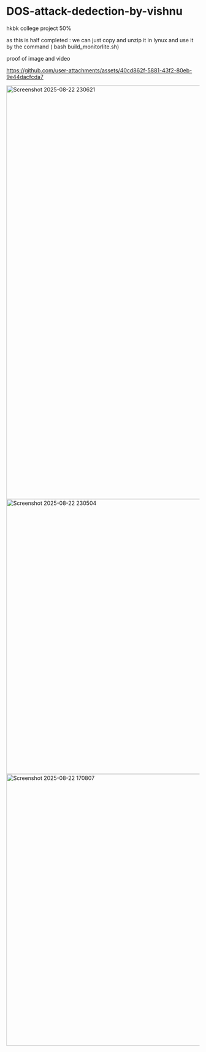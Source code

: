 # DOS-attack-dedection-by-vishnu
hkbk college project 50%



as this is half completed : we can just copy and unzip it in lynux and use it by the  command  ( bash build_monitorlite.sh)


proof of image and video 


https://github.com/user-attachments/assets/40cd862f-5881-43f2-80eb-9e44dacfcda7




<img width="1920" height="1080" alt="Screenshot 2025-08-22 230621" src="https://github.com/user-attachments/assets/2a435d0e-0a96-4bc2-b2fe-0b51b4a67cc3" />

<img width="934" height="718" alt="Screenshot 2025-08-22 230504" src="https://github.com/user-attachments/assets/4515c7cd-6950-4062-8cee-ff57fa94a006" />


<img width="1724" height="710" alt="Screenshot 2025-08-22 170807" src="https://github.com/user-attachments/assets/1314224a-3a2d-4a2a-9935-c12b9ba3e9ea" />
